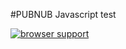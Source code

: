 #PUBNUB Javascript test

[![browser support](http://ci.testling.com/devendram/pubnub-javascript-test.png)](http://ci.testling.com/devendram/pubnub-javascript-test)

